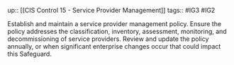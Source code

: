 up:: [[CIS Control 15 - Service Provider Management]]
tags:: #IG3 #IG2

Establish and maintain a service provider management policy. Ensure the policy addresses the classification, inventory, assessment, monitoring, and decommissioning of service providers. Review and update the policy annually, or when significant enterprise changes occur that could impact this Safeguard.